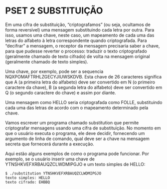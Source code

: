 # PSET 2 SUBSTITUIÇÃO
Em uma cifra de substituição, “criptografamos” (ou seja, ocultamos de forma reversível) uma mensagem substituindo cada letra por outra. Para isso, usamos uma chave, neste caso, um mapeamento de cada uma das letras do alfabeto à letra correspondente quando criptografada. Para “decifrar” a mensagem, o receptor da mensagem precisaria saber a chave, para que pudesse reverter o processo: traduzir o texto criptografado (geralmente chamado de texto cifrado) de volta na mensagem original (geralmente chamado de texto simples).

Uma chave, por exemplo, pode ser a sequencia NQXPOMAFTRHLZGECYJIUWSKDVB. Esta chave de 26 caracteres significa que A (a primeira letra do alfabeto) deve ser convertido em N (o primeiro caractere da chave), B (a segunda letra do alfabeto) deve ser convertido em Q (o segundo caractere do chave) e assim por diante.

Uma mensagem como HELLO seria criptografada como FOLLE, substituindo cada uma das letras de acordo com o mapeamento determinado pela chave.

Vamos escrever um programa chamado substitution que permite criptografar mensagens usando uma cifra de substituição. No momento em que o usuário executa o programa, ele deve decidir, fornecendo um argumento de linha de comando, qual deve ser a chave na mensagem secreta que fornecerá durante a execução.

Aqui estão alguns exemplos de como o programa pode funcionar. Por exemplo, se o usuário inserir uma chave de YTNSHKVEFXRBAUQZCLWDMIPGJO e um texto simples de HELLO:

```Run
$ ./substitution YTNSHKVEFXRBAUQZCLWDMIPGJO
texto simples: HELLO
texto cifrado: EHBBQ
```


